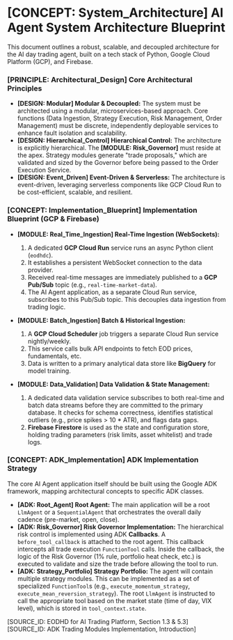 # [CONCEPT: System_Architecture] AI Agent System Architecture Blueprint

This document outlines a robust, scalable, and decoupled architecture for the AI day trading agent, built on a tech stack of Python, Google Cloud Platform (GCP), and Firebase.

### [PRINCIPLE: Architectural_Design] Core Architectural Principles

- **[DESIGN: Modular] Modular & Decoupled:** The system must be architected using a modular, microservices-based approach. Core functions (Data Ingestion, Strategy Execution, Risk Management, Order Management) must be discrete, independently deployable services to enhance fault isolation and scalability.
- **[DESIGN: Hierarchical_Control] Hierarchical Control:** The architecture is explicitly hierarchical. The **[MODULE: Risk_Governor]** must reside at the apex. Strategy modules generate "trade proposals," which are validated and sized by the Governor before being passed to the Order Execution Service.
- **[DESIGN: Event_Driven] Event-Driven & Serverless:** The architecture is event-driven, leveraging serverless components like GCP Cloud Run to be cost-efficient, scalable, and resilient.

### [CONCEPT: Implementation_Blueprint] Implementation Blueprint (GCP & Firebase)

- **[MODULE: Real_Time_Ingestion] Real-Time Ingestion (WebSockets):**
    1. A dedicated **GCP Cloud Run** service runs an async Python client (`eodhdc`).
    2. It establishes a persistent WebSocket connection to the data provider.
    3. Received real-time messages are immediately published to a **GCP Pub/Sub** topic (e.g., `real-time-market-data`).
    4. The AI Agent application, as a separate Cloud Run service, subscribes to this Pub/Sub topic. This decouples data ingestion from trading logic.

- **[MODULE: Batch_Ingestion] Batch & Historical Ingestion:**
    1. A **GCP Cloud Scheduler** job triggers a separate Cloud Run service nightly/weekly.
    2. This service calls bulk API endpoints to fetch EOD prices, fundamentals, etc.
    3. Data is written to a primary analytical data store like **BigQuery** for model training.

- **[MODULE: Data_Validation] Data Validation & State Management:**
    1. A dedicated data validation service subscribes to both real-time and batch data streams before they are committed to the primary database. It checks for schema correctness, identifies statistical outliers (e.g., price spikes > 10 * ATR), and flags data gaps.
    2. **Firebase Firestore** is used as the state and configuration store, holding trading parameters (risk limits, asset whitelist) and trade logs.

### [CONCEPT: ADK_Implementation] ADK Implementation Strategy

The core AI Agent application itself should be built using the Google ADK framework, mapping architectural concepts to specific ADK classes.

- **[ADK: Root_Agent] Root Agent:** The main application will be a root `LlmAgent` or a `SequentialAgent` that orchestrates the overall daily cadence (pre-market, open, close).
- **[ADK: Risk_Governor] Risk Governor Implementation:** The hierarchical risk control is implemented using ADK **Callbacks**. A `before_tool_callback` is attached to the root agent. This callback intercepts all trade execution `FunctionTool` calls. Inside the callback, the logic of the Risk Governor (1% rule, portfolio heat check, etc.) is executed to validate and size the trade before allowing the tool to run.
- **[ADK: Strategy_Portfolio] Strategy Portfolio:** The agent will contain multiple strategy modules. This can be implemented as a set of specialized `FunctionTool`s (e.g., `execute_momentum_strategy`, `execute_mean_reversion_strategy`). The root `LlmAgent` is instructed to call the appropriate tool based on the market state (time of day, VIX level), which is stored in `tool_context.state`.

[SOURCE_ID: EODHD for AI Trading Platform, Section 1.3 & 5.3]
[SOURCE_ID: ADK Trading Modules Implementation, Introduction]

